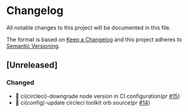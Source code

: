 # Changelog

All notable changes to this project will be documented in this file.

The format is based on [Keep a Changelog](https://keepachangelog.com/en/1.0.0/)
and this project adheres to [Semantic Versioning](https://semver.org/spec/v2.0.0.html).

## [Unreleased]

### Changed

- 👷 ci(circleci)-downgrade node version in CI configuration(pr [#15])
- 👷 ci(config)-update circleci toolkit orb source(pr [#14])

[#15]: https://github.com/digital-prstv/renovate-config/pull/15
[#14]: https://github.com/digital-prstv/renovate-config/pull/14

